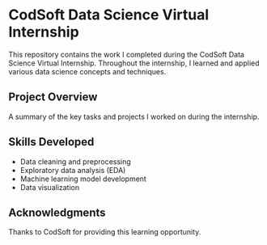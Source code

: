 # CodSoft Data Science Virtual Internship

This repository contains the work I completed during the CodSoft Data Science Virtual Internship. Throughout the internship, I learned and applied various data science concepts and techniques.

## Project Overview
A summary of the key tasks and projects I worked on during the internship.

## Skills Developed
- Data cleaning and preprocessing
- Exploratory data analysis (EDA)
- Machine learning model development
- Data visualization

## Acknowledgments
Thanks to CodSoft for providing this learning opportunity.
